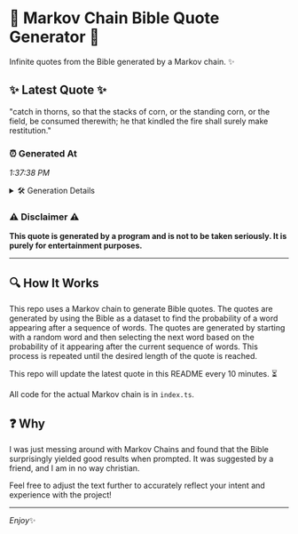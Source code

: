 # 📖 Markov Chain Bible Quote Generator 📖

Infinite quotes from the Bible generated by a Markov chain. ✨

## ✨ Latest Quote ✨
"catch in thorns, so that the stacks of corn, or the standing corn, or the field, be consumed therewith; he that kindled the fire shall surely make restitution."

### ⏰ Generated At
*1:37:38 PM*

<details>
    <summary>🛠️ Generation Details</summary>
    <p>
        <strong>🌱 Seed:</strong> catch<br>
        <strong>🔄 Iterations:</strong> 27<br>
        <strong>📜 Context History:</strong><br>[ catch ]: in<br>[ catch, in ]: thorns,<br>[ catch, in, thorns, ]: so<br>[ catch, in, thorns,, so ]: that<br>[ catch, in, thorns,, so, that ]: the<br>[ catch, in, thorns,, so, that, the ]: stacks<br>[ in, thorns,, so, that, the, stacks ]: of<br>[ thorns,, so, that, the, stacks, of ]: corn,<br>[ so, that, the, stacks, of, corn, ]: or<br>[ that, the, stacks, of, corn,, or ]: the<br>[ the, stacks, of, corn,, or, the ]: standing<br>[ stacks, of, corn,, or, the, standing ]: corn,<br>[ of, corn,, or, the, standing, corn, ]: or<br>[ corn,, or, the, standing, corn,, or ]: the<br>[ or, the, standing, corn,, or, the ]: field,<br>[ the, standing, corn,, or, the, field, ]: be<br>[ standing, corn,, or, the, field,, be ]: consumed<br>[ corn,, or, the, field,, be, consumed ]: therewith;<br>[ or, the, field,, be, consumed, therewith; ]: he<br>[ the, field,, be, consumed, therewith;, he ]: that<br>[ field,, be, consumed, therewith;, he, that ]: kindled<br>[ be, consumed, therewith;, he, that, kindled ]: the<br>[ consumed, therewith;, he, that, kindled, the ]: fire<br>[ therewith;, he, that, kindled, the, fire ]: shall<br>[ he, that, kindled, the, fire, shall ]: surely<br>[ that, kindled, the, fire, shall, surely ]: make<br>[ kindled, the, fire, shall, surely, make ]: restitution.<br>
    </p>
</details>

### ⚠️ Disclaimer ⚠️
**This quote is generated by a program and is not to be taken seriously. It is purely for entertainment purposes.**

---

## 🔍 How It Works

This repo uses a Markov chain to generate Bible quotes. The quotes are generated by using the Bible as a dataset to find the probability of a word appearing after a sequence of words. The quotes are generated by starting with a random word and then selecting the next word based on the probability of it appearing after the current sequence of words. This process is repeated until the desired length of the quote is reached.

This repo will update the latest quote in this README every 10 minutes. ⏳

All code for the actual Markov chain is in `index.ts`.

## ❓ Why

I was just messing around with Markov Chains and found that the Bible surprisingly yielded good results when prompted. 
It was suggested by a friend, and I am in no way christian.

Feel free to adjust the text further to accurately reflect your intent and experience with the project!

---

*Enjoy*✨
